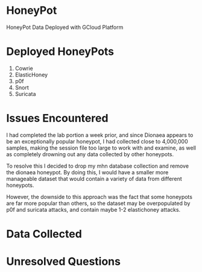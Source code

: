 # HoneyPot
HoneyPot Data Deployed with GCloud Platform

# Deployed HoneyPots
1. Cowrie
2. ElasticHoney
3. p0f
4. Snort
5. Suricata

# Issues Encountered
I had completed the lab portion a week prior, and since Dionaea appears to be an exceptionally popular honeypot, I had collected close to 4,000,000 samples, making the session file too large to work with and examine, as well as completely drowning out any data collected by other honeypots. 

To resolve this I decided to drop my mhn database collection and remove the dionaea honeypot. By doing this, I would have a smaller more manageable dataset that would contain a variety of data from different honeypots.

However, the downside to this approach was the fact that some honeypots are far more popular than others, so the dataset may be overpopulated by p0f and suricata attacks, and contain maybe 1-2 elastichoney attacks. 

# Data Collected


# Unresolved Questions
